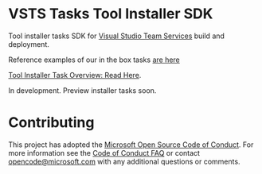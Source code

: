 # VSTS Tasks Tool Installer SDK

Tool installer tasks SDK for [Visual Studio Team Services](https://www.visualstudio.com/en-us/products/visual-studio-team-services-vs.aspx) build and deployment.

Reference examples of our in the box tasks [are here](https://github.com/Microsoft/vsts-tasks)

[Tool Installer Task Overview: Read Here](docs/overview.md).

In development.  Preview installer tasks soon.

# Contributing

This project has adopted the [Microsoft Open Source Code of Conduct](https://opensource.microsoft.com/codeofconduct/). For more information see the [Code of Conduct FAQ](https://opensource.microsoft.com/codeofconduct/faq/) or contact [opencode@microsoft.com](mailto:opencode@microsoft.com) with any additional questions or comments.
